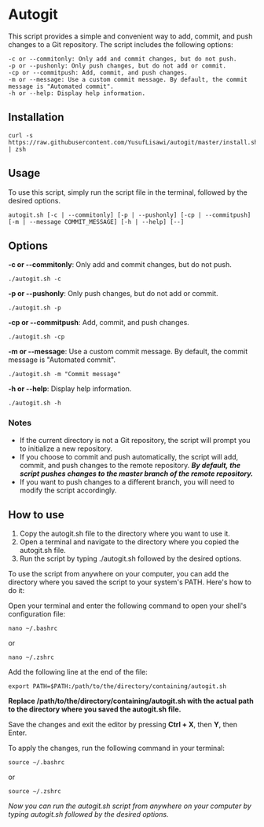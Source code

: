 # Autogit

This script provides a simple and convenient way to add, commit, and push changes to a Git repository. The script includes the following options:

    -c or --commitonly: Only add and commit changes, but do not push.
    -p or --pushonly: Only push changes, but do not add or commit.
    -cp or --commitpush: Add, commit, and push changes.
    -m or --message: Use a custom commit message. By default, the commit message is "Automated commit".
    -h or --help: Display help information.

## Installation

    curl -s https://raw.githubusercontent.com/YusufLisawi/autogit/master/install.sh | zsh

## Usage

To use this script, simply run the script file in the terminal, followed by the desired options.

	autogit.sh [-c | --commitonly] [-p | --pushonly] [-cp | --commitpush] [-m | --message COMMIT_MESSAGE] [-h | --help] [--]

## Options

**-c or --commitonly**: Only add and commit changes, but do not push.

    ./autogit.sh -c

**-p or --pushonly**: Only push changes, but do not add or commit.

    ./autogit.sh -p

**-cp or --commitpush**: Add, commit, and push changes.

    ./autogit.sh -cp

**-m or --message**: Use a custom commit message. By default, the commit message is "Automated commit".


    ./autogit.sh -m "Commit message"

**-h or --help**: Display help information.


    ./autogit.sh -h

### Notes

- If the current directory is not a Git repository, the script will prompt you to initialize a new repository.
- If you choose to commit and push automatically, the script will add, commit, and push changes to the remote repository.
***By default, the script pushes changes to the master branch of the remote repository.***
- If you want to push changes to a different branch, you will need to modify the script accordingly.

## How to use

1. Copy the autogit.sh file to the directory where you want to use it.
2. Open a terminal and navigate to the directory where you copied the autogit.sh file.
3. Run the script by typing ./autogit.sh followed by the desired options.

To use the script from anywhere on your computer, you can add the directory where you saved the script to your system's PATH. Here's how to do it:

Open your terminal and enter the following command to open your shell's configuration file:

    nano ~/.bashrc
or

    nano ~/.zshrc

Add the following line at the end of the file:

    export PATH=$PATH:/path/to/the/directory/containing/autogit.sh

**Replace /path/to/the/directory/containing/autogit.sh with the actual path to the directory where you saved the autogit.sh file.**

Save the changes and exit the editor by pressing **Ctrl + X**, then **Y**, then Enter.

To apply the changes, run the following command in your terminal:

    source ~/.bashrc
or

    source ~/.zshrc

*Now you can run the autogit.sh script from anywhere on your computer by typing autogit.sh followed by the desired options.*